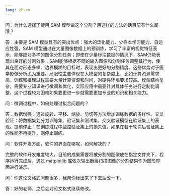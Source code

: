 ```yaml
---
lang: zh-cn
---
```


问：为什么选择了使用 SAM 模型做这个分割？用这样的方法的话目前有什么局限？

答：主要是 SAM 模型具有的突出优点：强大的泛化能力、少样本学习能力、自适应性强，SAM 模型通过在大量图像数据上的预训练，学习了丰富的视觉特征表示，能够应对多样的图像分割任务；即使在少量标注数据的情况下，SAM仍能表现出良好的分割效果；SAM能够根据不同的输入图像和分割任务调整其行为，使其在面对形态多样、边界模糊的目标时，表现出更好的分割精度。这些优势对于医学影像分析尤为重要。局限性主要体现在大模型的复杂度上，比如计算资源需求高，训练和推理过程需要大量计算资源和时间，对硬件环境要求较高。模型结构复杂，需要专业知识进行微调和优化，实际应用中需要针对具体任务进行定制化调整，这个过程较为困难如果要更进一步就需要更加专业的知识和相关能力。

问：微调过程中，如何处理过拟合问题的？

答：数据增强：通过旋转、平移、缩放、剪切等方法增加训练数据的多样性。交叉验证：将数据集划分为训练集、验证集和测试集，交叉验证模型在验证集上的表现。提前停止：在训练过程中监控验证集上的损失值，如果在若干轮次后验证集上的性能不再提升，则停止训练。

问：软件开发方面，软件的界面在哪呢，如何解决的？

完整的软件开发难度较大，目前的成果需要将被分割的图像放在指定文件夹下，程序运行完成后，通过 matplotlib 库依次输出断层扫描图像的分割结果作为图形界面进行演示。

问：你这论文格式问题很多，我帮你标出来了下去后改一下。

答：好的老师，之后会对论文格式继续修改。
